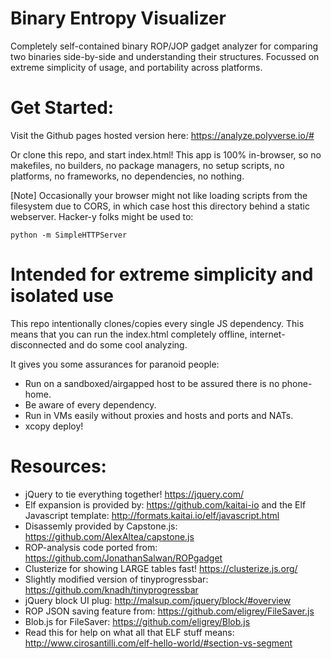 # Binary Entropy Visualizer

Completely self-contained binary ROP/JOP gadget analyzer for comparing two binaries
side-by-side and understanding their structures. Focussed on extreme simplicity of usage,
and portability across platforms.

# Get Started:
Visit the Github pages hosted version here: https://analyze.polyverse.io/#

Or clone this repo, and start index.html! This app is 100% in-browser,
so no makefiles, no builders, no package managers, no setup scripts, no platforms,
no frameworks, no dependencies, no nothing.

[Note] Occasionally your browser might not like loading scripts from the filesystem due to CORS,
in which case host this directory behind a static webserver. Hacker-y folks might
be used to:
```
python -m SimpleHTTPServer
```

# Intended for extreme simplicity and isolated use

This repo intentionally clones/copies every single JS dependency. This means that you can
run the index.html completely offline, internet-disconnected and do some cool analyzing.

It gives you some assurances for paranoid people:
* Run on a sandboxed/airgapped host to be assured there is no phone-home.
* Be aware of every dependency.
* Run in VMs easily without proxies and hosts and ports and NATs.
* xcopy deploy!

# Resources:
* jQuery to tie everything together! https://jquery.com/
* Elf expansion is provided by: https://github.com/kaitai-io and the Elf Javascript template: http://formats.kaitai.io/elf/javascript.html
* Disassemly provided by Capstone.js: https://github.com/AlexAltea/capstone.js
* ROP-analysis code ported from: https://github.com/JonathanSalwan/ROPgadget
* Clusterize for showing LARGE tables fast! https://clusterize.js.org/
* Slightly modified version of tinyprogressbar: https://github.com/knadh/tinyprogressbar
* jQuery block UI plug: http://malsup.com/jquery/block/#overview
* ROP JSON saving feature from: https://github.com/eligrey/FileSaver.js
* Blob.js for FileSaver: https://github.com/eligrey/Blob.js
* Read this for help on what all that ELF stuff means: http://www.cirosantilli.com/elf-hello-world/#section-vs-segment
